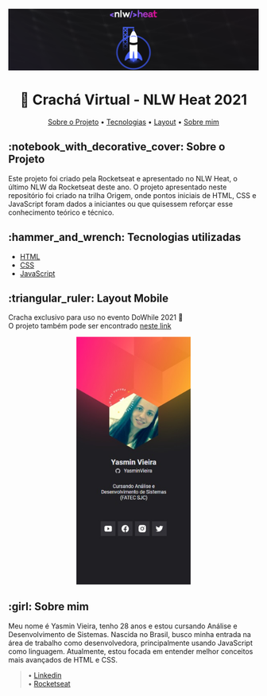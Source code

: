 <p align="center"> <img src="./nlw_heat.png" /></p>

<h1 align="center">🚀 Crachá Virtual - NLW Heat 2021</h1>

<p align="center">
  <a href="#about">Sobre o Projeto</a> •
  <a href="#technology">Tecnologias</a> •
  <a href="#layout">Layout</a> •
  <a href="#about-me">Sobre mim</a>
</p>

<h2 id="about">:notebook_with_decorative_cover: Sobre o Projeto</h2>

Este projeto foi criado pela Rocketseat e apresentado no NLW Heat, o último NLW da Rocketseat deste ano. O projeto apresentado neste repositório foi criado na trilha Origem, onde pontos iniciais de HTML, CSS e JavaScript foram dados a iniciantes ou que quisessem reforçar esse conhecimento teórico e técnico.
<h2 id="technology">:hammer_and_wrench: Tecnologias utilizadas</h2>

<ul>
  <li><a href="https://developer.mozilla.org/en-US/docs/Web/HTML">HTML</a></li>
  <li><a href="https://developer.mozilla.org/en-US/docs/Web/CSS">CSS</a></li>
  <li><a href="https://developer.mozilla.org/en-US/docs/Web/JavaScript/Reference">JavaScript</a></li>
</ul>

<h2 id="layout">:triangular_ruler: Layout Mobile</h2>

Cracha exclusivo para uso no evento DoWhile 2021 🚀<br>
O projeto também pode ser encontrado [neste link](https://yasminvieira.github.io/NLW-Heat/)

<p align="center">
  <img alt="Demonstração" src="https://github.com/YasminVieira/NLW-Heat/blob/main/images/cracha.jpg" width="230px" />
</p>

<h2 id="about-me">:girl: Sobre mim</h2>

Meu nome é Yasmin Vieira, tenho 28 anos e estou cursando Análise e Desenvolvimento de Sistemas. Nascida no Brasil, busco minha entrada na área de trabalho como desenvolvedora, principalmente usando JavaScript como linguagem. Atualmente, estou focada em entender melhor conceitos mais avançados de HTML e CSS. <br>
 
> • [Linkedin](https://www.linkedin.com/in/yasmin-vieira-b68641213/)<br>
> • [Rocketseat](https://app.rocketseat.com.br/me/yasmin-vieira-02498)
